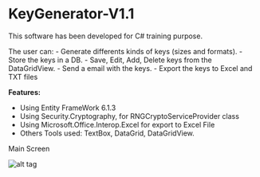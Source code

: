 # KeyGenerator-V1.1

This software has been developed for C# training purpose.
<p>The user can:
- Generate differents kinds of keys (sizes and formats).
- Store the keys in a DB.
- Save, Edit, Add, Delete keys from the DataGridView.
- Send a email with the keys.
- Export the keys to Excel and TXT files


**Features:**
- Using Entity FrameWork 6.1.3
- Using Security.Cryptography, for RNGCryptoServiceProvider class
- Using Microsoft.Office.Interop.Excel for export to Excel File
- Others Tools used: TextBox, DataGrid, DataGridView.

Main Screen

![alt tag](https://raw.github.com/rnieva/KeyGenerator-V1.1/master/captureMainScreen.png)
